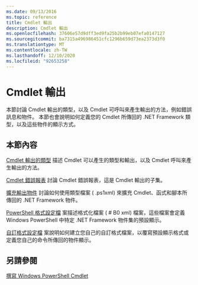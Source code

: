 ```yaml
---
ms.date: 09/13/2016
ms.topic: reference
title: Cmdlet 輸出
description: Cmdlet 輸出
ms.openlocfilehash: 37606e57d9dff3ed9fa25b2b99eb07efa0147127
ms.sourcegitcommit: ba7315a496986451cfc1296b659d73ea2373d3f0
ms.translationtype: MT
ms.contentlocale: zh-TW
ms.lasthandoff: 12/10/2020
ms.locfileid: "92653258"
---
```

# <a name="cmdlet-output"></a>Cmdlet 輸出

本節討論 Cmdlet 輸出的類型，以及 Cmdlet 可呼叫來產生輸出的方法，例如錯誤訊息和物件。 本節也會說明如何定義您的 Cmdlet 所傳回的 .NET Framework 類型，以及這些物件的顯示方式。

## <a name="in-this-section"></a>本節內容

[Cmdlet 輸出的類型](./types-of-cmdlet-output.md) 描述 Cmdlet 可以產生的類型和輸出，以及 Cmdlet 呼叫來產生輸出的方法。

[Cmdlet 錯誤報表](./cmdlet-error-reporting.md) 討論 Cmdlet 錯誤報表，這是 Cmdlet 輸出的子集。

[擴充輸出物件](./extending-output-objects.md) 討論如何使用類型檔案 ( .ps1xml) 來擴充 Cmdlet、函式和腳本所傳回的 .NET Framework 物件。

[PowerShell 格式設定檔](../format/powershell-formatting-files.md) 案描述格式化檔案 ( # B0 xml) 檔案，這些檔案會定義 Windows PowerShell 中特定 .NET Framework 物件集的預設顯示。

[自訂格式設定檔](./custom-formatting-files.md) 案說明如何建立您自己的自訂格式檔案，以覆寫預設顯示格式或定義您自己的命令所傳回的物件顯示。

## <a name="see-also"></a>另請參閱

[撰寫 Windows PowerShell Cmdlet](./writing-a-windows-powershell-cmdlet.md)
